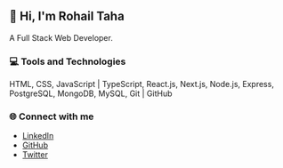 
## 👋 Hi, I'm Rohail Taha

A Full Stack Web Developer.

### 💻 Tools and Technologies
HTML, CSS, JavaScript | TypeScript, React.js, Next.js, Node.js, Express, PostgreSQL, MongoDB, MySQL, Git | GitHub


### 🌐 Connect with me

- [LinkedIn](https://github.com/rohailtaha/rohailtaha/blob/main/linkedin.svg)
- [GitHub](https://github.com/rohailtaha/rohailtaha/blob/main/github.svg)
- [Twitter](https://twitter.com/rohail_taha)
